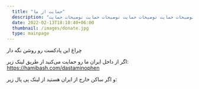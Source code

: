 ```yaml
---
  title: "حمایت از ما"
  description: "توضیحات حمایت توضیحات حمایت توضیحات حمایت توضیحات حمایت توضیحات حمایت."
  date: 2022-02-13T18:10:40+06:00
  thumbnail: /images/donate.jpg
  type: mainpage
---
```

 چراغ این پادکست رو روشن نگه دار

 اگر از داخل ایران ما رو حمایت می‌کنید از طریق لینک زیر:  
https://hamibash.com/dastaminophen

و اگر ساکن خارج از ایران هستید از لینک پی پال زیر:  


